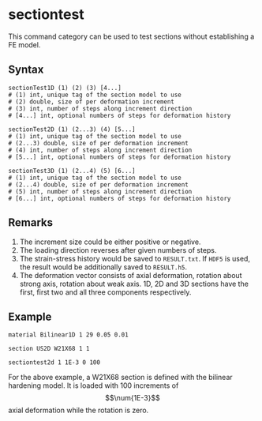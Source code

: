 # sectiontest

This command category can be used to test sections without establishing a FE model.

## Syntax

```text
sectionTest1D (1) (2) (3) [4...]
# (1) int, unique tag of the section model to use
# (2) double, size of per deformation increment
# (3) int, number of steps along increment direction
# [4...] int, optional numbers of steps for deformation history

sectionTest2D (1) (2...3) (4) [5...]
# (1) int, unique tag of the section model to use
# (2...3) double, size of per deformation increment
# (4) int, number of steps along increment direction
# [5...] int, optional numbers of steps for deformation history

sectionTest3D (1) (2...4) (5) [6...]
# (1) int, unique tag of the section model to use
# (2...4) double, size of per deformation increment
# (5) int, number of steps along increment direction
# [6...] int, optional numbers of steps for deformation history
```

## Remarks

1.  The increment size could be either positive or negative.
2.  The loading direction reverses after given numbers of steps.
3.  The strain-stress history would be saved to `RESULT.txt`. If `HDF5` is used, the result would be additionally saved
    to `RESULT.h5`.
4.  The deformation vector consists of axial deformation, rotation about strong axis, rotation about weak axis. 1D, 2D
    and 3D sections have the first, first two and all three components respectively.

## Example

```text
material Bilinear1D 1 29 0.05 0.01

section US2D W21X68 1 1

sectiontest2d 1 1E-3 0 100
```

For the above example, a W21X68 section is defined with the bilinear hardening model. It is loaded with 100 increments
of $$\num{1E-3}$$ axial deformation while the rotation is zero.
